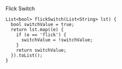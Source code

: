 Flick Switch

    List<bool> flickSwitch(List<String> lst) {
      bool switchValue = true;
      return lst.map((e) {
        if (e == 'flick') {
          switchValue = !switchValue;
        }
        return switchValue;
      }).toList();
    }
